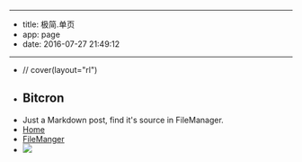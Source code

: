 - --
- title: 极简.单页
- app: page
- date: 2016-07-27 21:49:12
- --
- // cover(layout="rl")
- ## Bitcron
- Just a Markdown post, find it's source in FileManager.
- [Home](/)
- [FileManger](/service/files_manager)
- ![](/fb_static/unsplash/me.png)
